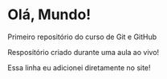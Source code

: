 # Olá, Mundo!
 Primeiro repositório do curso de Git e GitHub

Respositório criado durante uma aula ao vivo!

Essa linha eu adicionei diretamente no site!
